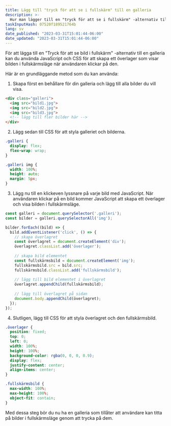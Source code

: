 ```yaml
---
title: Lägg till "tryck för att se i fullskärm" till en galleria
description: >-
  Hur man lägger till en "tryck för att se i fullskärm" -alternativ till en galleria
taskInputHash: 07520f189521764b
lang: sv
date_published: "2023-03-31T15:01:44-06:00"
date_updated: "2023-03-31T15:01:44-06:00"
---
```

För att lägga till en "Tryck för att se bild i fullskärm" -alternativ till en galleria kan du använda JavaScript och CSS för att skapa ett överlager som visar bilden i fullskärmsläge när användaren klickar på den.

Här är en grundläggande metod som du kan använda:

1. Skapa först en behållare för din galleria och lägg till alla bilder du vill visa.

```html
<div class="galleri">
  <img src="bild1.jpg">
  <img src="bild2.jpg">
  <img src="bild3.jpg">
  <!-- lägg till fler bilder här -->
</div>
```



2. Lägg sedan till CSS för att styla galleriet och bilderna.

```css
.galleri {
  display: flex;
  flex-wrap: wrap;
}

.galleri img {
  width: 100%;
  height: auto;
  margin: 5px;
}
```



3. Lägg nu till en klickeven lyssnare på varje bild med JavaScript. När användaren klickar på en bild kommer JavaScript att skapa ett överlager och visa bilden i fullskärmsläge.

```javascript
const galleri = document.querySelector('.galleri');
const bilder = galleri.querySelectorAll('img');

bilder.forEach((bild) => {
  bild.addEventListener('click', () => {
    // skapa överlagret
    const överlagret = document.createElement('div');
    överlagret.classList.add('överlager');
    
    // skapa bild elementet
    const fullskärmsbild = document.createElement('img');
    fullskärmsbild.src = bild.src;
    fullskärmsbild.classList.add('fullskärmsbild');
    
    // lägg till bild elementet i överlagret
    överlagret.appendChild(fullskärmsbild);
    
    // lägg till överlagret på sidan
    document.body.appendChild(överlagret);
  });
});
```



4. Slutligen, lägg till CSS för att styla överlagret och den fullskärmsbild.

```css
.överlager {
  position: fixed;
  top: 0;
  left: 0;
  width: 100%;
  height: 100%;
  background-color: rgba(0, 0, 0, 0.9);
  display: flex;
  justify-content: center;
  align-items: center;
}

.fullskärmsbild {
  max-width: 100%;
  max-height: 100%;
  object-fit: contain;
}
```



Med dessa steg bör du nu ha en galleria som tillåter att användare kan titta på bilder i fullskärmsläge genom att trycka på dem.
